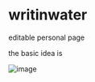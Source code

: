# writinwater

editable personal page

the basic idea is

![image](https://user-images.githubusercontent.com/25763288/224997958-ac8e5f0d-e1f1-4537-86a2-34096edc7439.png)
